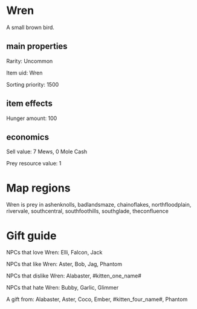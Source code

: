 # Wren

A small brown bird.

## main properties

Rarity: Uncommon

Item uid: Wren

Sorting priority: 1500

## item effects

Hunger amount: 100

## economics

Sell value: 7 Mews, 0 Mole Cash

Prey resource value: 1

# Map regions

Wren is prey in ashenknolls, badlandsmaze, chainoflakes, northfloodplain, rivervale, southcentral, southfoothills, southglade, theconfluence

# Gift guide

NPCs that love Wren: Elli, Falcon, Jack

NPCs that like Wren: Aster, Bob, Jag, Phantom

NPCs that dislike Wren: Alabaster, #kitten_one_name#

NPCs that hate Wren: Bubby, Garlic, Glimmer

A gift from: Alabaster, Aster, Coco, Ember, #kitten_four_name#, Phantom